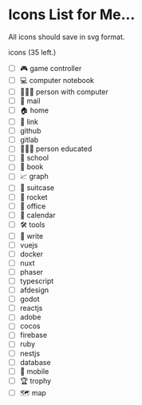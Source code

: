 # Icons List for Me...

All icons should save in svg format.

icons (35 left.)
- [ ] 🎮 game controller
- [ ] 💻 computer notebook
- [ ] 👨🏼‍💻 person with computer
- [ ] 📧 mail
- [ ] 🏠 home
- [ ] 🔗 link
- [ ] github
- [ ] gitlab
- [ ] 👨🏻‍🎓 person educated
- [ ] 🏫 school
- [ ] 📖 book
- [ ] 📈 graph
- [ ] 🧳 suitcase
- [ ] 🚀 rocket
- [ ] 🏢 office
- [ ] 📅 calendar
- [ ] 🛠 tools
- [ ] 📝 write
- [ ] vuejs
- [ ] docker
- [ ] nuxt
- [ ] phaser
- [ ] typescript
- [ ] afdesign
- [ ] godot
- [ ] reactjs
- [ ] adobe
- [ ] cocos
- [ ] firebase
- [ ] ruby
- [ ] nestjs
- [ ] database
- [ ] 📱 mobile
- [ ] 🏆 trophy
- [ ] 🗺 map